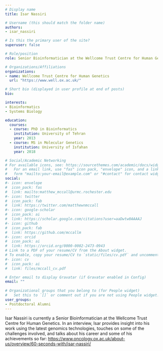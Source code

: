 ```yaml
---
# Display name
title: Isar Nassiri

# Username (this should match the folder name)
authors:
- isar_nassiri

# Is this the primary user of the site?
superuser: false

# Role/position
role: Senior Bioinformatician at the Wellcome Trust Centre for Human Genetics

# Organizations/Affiliations
organizations:
- name: Wellcome Trust Centre for Human Genetics
  url: "https://www.well.ox.ac.uk/"

# Short bio (displayed in user profile at end of posts)
bio: 

interests:
- Bioinformatics
- Systems Biology

education:
  courses:
  - course: PhD in Bioinformatics
    institution: University of Tehran
    year: 2013
  - course: MS in Molecular Genetics
    institution: University of Isfahan
    year: 2018

# Social/Academic Networking
# For available icons, see: https://sourcethemes.com/academic/docs/widgets/#icons
#   For an email link, use "fas" icon pack, "envelope" icon, and a link in the
#   form "mailto:your-email@example.com" or "#contact" for contact widget.
social:
#- icon: envelope
#  icon_pack: fas
#  link: mailto:matthew_mccall@urmc.rochester.edu
#- icon: twitter
#  icon_pack: fab
#  link: https://twitter.com/matthewnmccall
#- icon: google-scholar
#  icon_pack: ai
#  link: https://scholar.google.com/citations?user=aaDwtw0AAAAJ
#- icon: github
#  icon_pack: fab
#  link: https://github.com/mccallm
#- icon: orcid
#  icon_pack: ai
#  link: https://orcid.org/0000-0002-2473-0943
# Link to a PDF of your resume/CV from the About widget.
# To enable, copy your resume/CV to `static/files/cv.pdf` and uncomment the lines below.  
#- icon: cv
#  icon_pack: ai
#  link: files/mccall_cv.pdf

# Enter email to display Gravatar (if Gravatar enabled in Config)
email: ""
  
# Organizational groups that you belong to (for People widget)
#   Set this to `[]` or comment out if you are not using People widget.  
user_groups:
- Postdoctoral Alumni
---
```

Isar Nassiri is currently a Senior Bioinformatician at the Wellcome Trust Centre for Human Genetics. In an interview, Isar provides insight into his work using the latest genomics technologies, touches on some of the challenges involved, and talks about his career and some of his achievements so far: https://www.oncology.ox.ac.uk/about-us/overview/60-seconds-with/isar-nassiri/


